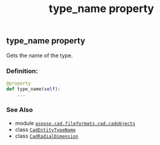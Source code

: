 ﻿---
title: type_name property
second_title: Aspose.CAD for Python via .NET API References
description: 
type: docs
weight: 680
url: /python-net/aspose.cad.fileformats.cad.cadobjects/cadradialdimension/type_name/
is_root: false
---

## type_name property


Gets the name of the type.
### Definition:
```python
@property
def type_name(self):
    ...
```

### See Also
* module [`aspose.cad.fileformats.cad.cadobjects`](../../)
* class [`CadEntityTypeName`](/cad/python-net/aspose.cad.fileformats.cad.cadconsts/cadentitytypename)
* class [`CadRadialDimension`](/cad/python-net/aspose.cad.fileformats.cad.cadobjects/cadradialdimension)
